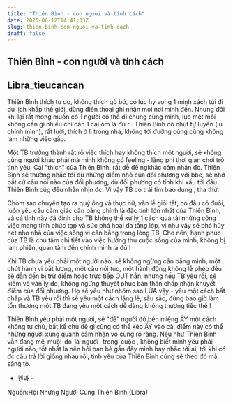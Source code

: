 ```yaml
---
title: "Thiên Bình - con người và tính cách"
date: 2025-06-12T14:41:33Z
slug: thien-binh-con-nguoi-va-tinh-cach
draft: false
---
```


## Thiên Bình - con người và tính cách

## Libra_tieucancan

Thiên Bình thích tự do, không thích gò bó, có lúc hy vọng 1 mình xách túi đi du lịch khắp thế giới, dùng điên thoại ghi nhận mọi nơi mình đến. Nhưng đôi khi lại rất mong muốn có 1 người có thể đi chung cùng mình, lúc mệt mỏi không cần gì nhiều chỉ cần 1 cái ôm là đủ r . Thiên Bình có chút tự luyến (iu chính mình), rất lười, thích ở lì trong nhà, không tới đường cùng cũng không làm những việc gấp.
 
Một TB trưởng thành rất rõ việc thích hay không thích một người, sẽ không cùng người khác phái mà mình không có feeling - lãng phí thời gian chơi trò tình yêu. Cái "thích" của Thiên Bình, rất dễ để ngkhác cảm nhận
đc. Thiên Bình sẽ thường nhắc tới dù những điểm nhỏ của đối phương với bbè, sẽ nhớ bất cứ câu nói nào của đối phương, dù đối phương có tính khí xấu tới đâu. Thiên Bình cũg đều nhẫn nhịn đc. Vì vậy TB có trái tim bao
dung , tha thứ.
 
Chòm sao chuyên tạo ra quý ông và thục nữ, văn lễ giỏi tất, có đầu có đuôi, luôn yêu cầu cảm giác cân bằng chính là đặc tính lớn nhất của Thiên Bình, và cá tính này đã định cho TB không thể xử lý 1 cách quá tải những công việc mang tính phức tạp và sức phá hoại đa tầng lớp, vì như vậy sẽ phá hủy nét nho nhã của việc sống vì cân bằng trong lòng TB. Cho nên, hạnh phúc của TB là chú tâm chi tiết vào việc hưởng thụ cuộc sống của mình, không bị làm phiền, quan tâm đến chính mình là đủ !
 
Khi TB chưa yêu phải một người nào, sẽ không ngừng cân bằng mình, một chút hành vi bất lương, một câu nói tục, một hành động không lễ phép đều sẽ dẫn đến bị trừ điểm hoặc trực tiếp OUT hẳn, nhưng nếu TB yêu rồi, sẽ kiếm vô vàn lý do, không ngừng thuyết phục bản thân chấp nhận khuyết điểm của đối phương. Họ sẽ yêu như nhóm sao LỬA vậy - yêu một cách bất chấp và TB yêu rồi thì sẽ yêu một cách lặng lẽ, sâu sắc, đừng bao giờ làm tổn thương một TB đang yêu một cách dễ dàng không thương tiếc thế !
 
Thiên Bình yêu phải một người, sẽ "để" người đó bên miệng ẤY một cách không tự chủ, bất kể chủ đề gì cũng có thể kéo ẤY vào cả, điểm này có thể những người xung quanh cảm nhận vô cùng rõ ràng. Nếu như Thiên Bình vẫn đang mê-muội-do-là-người- trong-cuộc , không biết mình yêu phải người nào, tốt nhất là nên hỏi bạn bè gần đây mình hay nhắc tới ai, tới khi có đc câu trả lời giống nhau rồi, tình yêu của Thiên Bình cũng sẽ theo đó mà sáng tỏ.
 
- 켄과 -
 
Nguồn:Hội Những Người Cung Thiên Bình (Libra)
